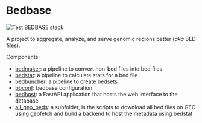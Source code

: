 # Bedbase

![Test BEDBASE stack](https://github.com/databio/bedbase/workflows/Test%20BEDBASE%20stack/badge.svg)

A project to aggregate, analyze, and serve genomic regions better (*aka* BED files).

Components:

- [bedmaker](http://github.com/databio/bedmaker): a pipeline to convert non-bed files into bed files
- [bedstat](http://github.com/databio/bedstat): a pipeline to calculate stats for a bed file
- [bedbuncher](http://github.com/databio/bedbuncher): a pipeline to create bedsets
- [bbconf](http://github.com/databio/bbconf): bedbase configuration
- [bedhost](http://github.com/databio/bedhost): a FastAPI application that hosts the web interface to the database
- [all_geo_beds](all_geo_beds): a subfolder, is the scripts to download all bed files on GEO using geofetch and build a backend to host the metadata using bedstat
